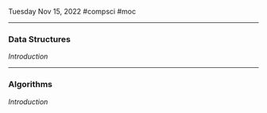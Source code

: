 Tuesday Nov 15, 2022 #compsci #moc

---

### Data Structures

*Introduction*



---

### Algorithms

*Introduction*

